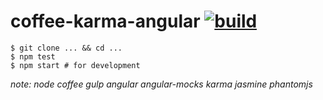 coffee-karma-angular [![build](https://api.travis-ci.org/daggerok/coffee-karma-angular.svg?branch=master)](https://api.travis-ci.org/daggerok/coffee-karma-angular.svg?branch=master)
============================

  ```
  $ git clone ... && cd ...
  $ npm test
  $ npm start # for development
  ```

*note: node coffee gulp angular angular-mocks karma jasmine phantomjs*
